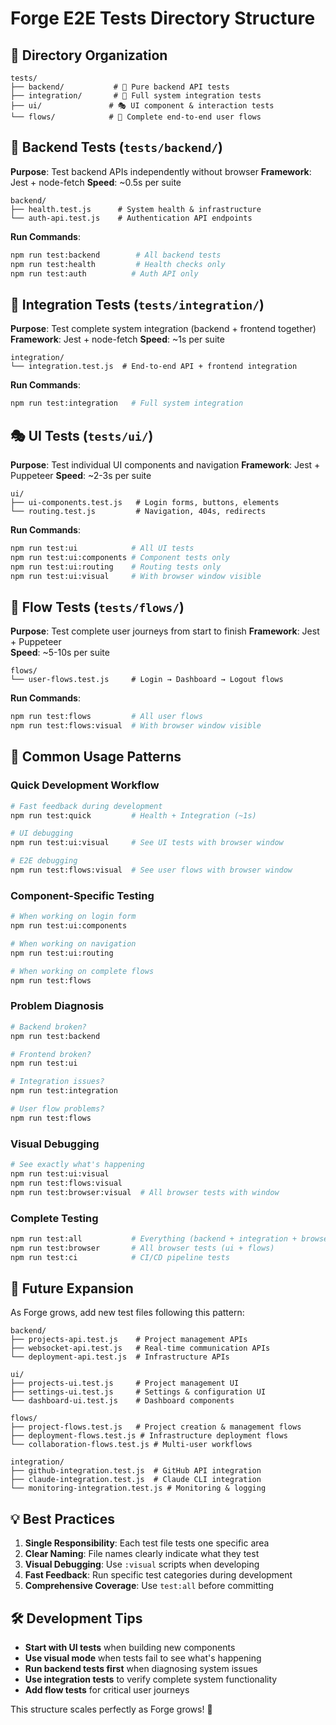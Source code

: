 # Forge E2E Tests Directory Structure

## 📁 Directory Organization

```
tests/
├── backend/           # 🔧 Pure backend API tests
├── integration/       # 🔄 Full system integration tests  
├── ui/               # 🎭 UI component & interaction tests
└── flows/            # 🚀 Complete end-to-end user flows
```

## 🔧 Backend Tests (`tests/backend/`)

**Purpose**: Test backend APIs independently without browser
**Framework**: Jest + node-fetch
**Speed**: ~0.5s per suite

```
backend/
├── health.test.js      # System health & infrastructure
└── auth-api.test.js    # Authentication API endpoints
```

**Run Commands**:
```bash
npm run test:backend        # All backend tests
npm run test:health         # Health checks only
npm run test:auth          # Auth API only
```

## 🔄 Integration Tests (`tests/integration/`)

**Purpose**: Test complete system integration (backend + frontend together)
**Framework**: Jest + node-fetch
**Speed**: ~1s per suite

```
integration/
└── integration.test.js  # End-to-end API + frontend integration
```

**Run Commands**:
```bash
npm run test:integration   # Full system integration
```

## 🎭 UI Tests (`tests/ui/`)

**Purpose**: Test individual UI components and navigation
**Framework**: Jest + Puppeteer
**Speed**: ~2-3s per suite

```
ui/
├── ui-components.test.js   # Login forms, buttons, elements
└── routing.test.js         # Navigation, 404s, redirects
```

**Run Commands**:
```bash
npm run test:ui            # All UI tests
npm run test:ui:components # Component tests only
npm run test:ui:routing    # Routing tests only
npm run test:ui:visual     # With browser window visible
```

## 🚀 Flow Tests (`tests/flows/`)

**Purpose**: Test complete user journeys from start to finish
**Framework**: Jest + Puppeteer  
**Speed**: ~5-10s per suite

```
flows/
└── user-flows.test.js     # Login → Dashboard → Logout flows
```

**Run Commands**:
```bash
npm run test:flows         # All user flows
npm run test:flows:visual  # With browser window visible
```

## 🎯 Common Usage Patterns

### Quick Development Workflow
```bash
# Fast feedback during development
npm run test:quick         # Health + Integration (~1s)

# UI debugging
npm run test:ui:visual     # See UI tests with browser window

# E2E debugging  
npm run test:flows:visual  # See user flows with browser window
```

### Component-Specific Testing
```bash
# When working on login form
npm run test:ui:components

# When working on navigation
npm run test:ui:routing

# When working on complete flows
npm run test:flows
```

### Problem Diagnosis
```bash
# Backend broken?
npm run test:backend

# Frontend broken?
npm run test:ui

# Integration issues?
npm run test:integration

# User flow problems?
npm run test:flows
```

### Visual Debugging
```bash
# See exactly what's happening
npm run test:ui:visual
npm run test:flows:visual
npm run test:browser:visual  # All browser tests with window
```

### Complete Testing
```bash
npm run test:all           # Everything (backend + integration + browser)
npm run test:browser       # All browser tests (ui + flows)
npm run test:ci            # CI/CD pipeline tests
```

## 🚀 Future Expansion

As Forge grows, add new test files following this pattern:

```
backend/
├── projects-api.test.js    # Project management APIs
├── websocket-api.test.js   # Real-time communication APIs
└── deployment-api.test.js  # Infrastructure APIs

ui/
├── projects-ui.test.js     # Project management UI
├── settings-ui.test.js     # Settings & configuration UI
└── dashboard-ui.test.js    # Dashboard components

flows/
├── project-flows.test.js   # Project creation & management flows
├── deployment-flows.test.js # Infrastructure deployment flows
└── collaboration-flows.test.js # Multi-user workflows

integration/
├── github-integration.test.js  # GitHub API integration
├── claude-integration.test.js  # Claude CLI integration  
└── monitoring-integration.test.js # Monitoring & logging
```

## 💡 Best Practices

1. **Single Responsibility**: Each test file tests one specific area
2. **Clear Naming**: File names clearly indicate what they test
3. **Visual Debugging**: Use `:visual` scripts when developing
4. **Fast Feedback**: Run specific test categories during development
5. **Comprehensive Coverage**: Use `test:all` before committing

## 🛠️ Development Tips

- **Start with UI tests** when building new components
- **Use visual mode** when tests fail to see what's happening
- **Run backend tests first** when diagnosing system issues
- **Use integration tests** to verify complete system functionality
- **Add flow tests** for critical user journeys

This structure scales perfectly as Forge grows! 🚀